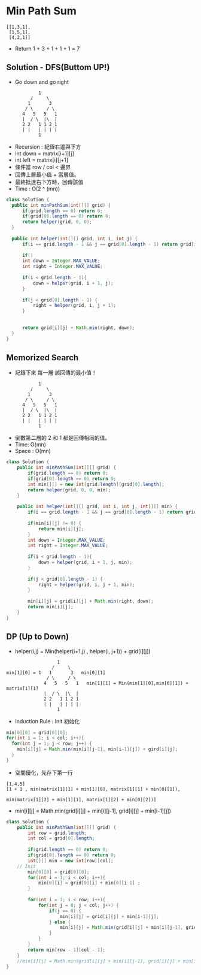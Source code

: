 # Min Path Sum
```
[[1,3,1],
 [1,5,1],
 [4,2,1]]
 ```
 - Return 1 + 3 + 1 + 1 + 1 = 7

## Solution - DFS(Buttom UP!)
- Go down and go right
```
            1
         /     \
        1       3
       / \     / \ 
      4   5   5   1
      |  / \  |\  |
      2 2   1 1 2 1
      | |   | | | |
            1
```
- Recursion : 紀錄右邊與下方
- int down = matrix[i+1][j]
- int left = matrix[i][j+1]
- 條件當 row / col  < 邊界
- 回傳上層最小值 + 當層值。
- 最終抵達右下方時，回傳該值 
- Time : O(2 ^ (mn)) 

```java
class Solution {
  public int minPathSum(int[][] grid) {
      if(grid.length == 0) return 0;
      if(grid[0].length == 0) return 0;
      return helper(grid, 0, 0);
  }
  
  public int helper(int[][] grid, int i, int j) {
      if(i == grid.length - 1 && j == grid[0].length - 1) return grid[i][j];
      
      if()
      int down = Integer.MAX_VALUE;
      int right = Integer.MAX_VALUE;
      
      if(i < grid.length - 1){
          down = helper(grid, i + 1, j);
      }
      
      if(j < grid[0].length - 1) {
          right = helper(grid, i, j + 1);
      }
      
      
      return grid[i][j] + Math.min(right, down);
  }
}
```

## Memorized Search
- 記錄下來 每一層 該回傳的最小值！
```
            1
         /     \
        1       3
       / \     / \ 
      4   5   5   1
      |  / \  |\  |
      2 2   1 1 2 1
      | |   | | | |
            1
```
- 倒數第二層的 2  和 1 都是回傳相同的值。
- Time: O(mn)
- Space : O(mn)
```java
class Solution {
    public int minPathSum(int[][] grid) {
        if(grid.length == 0) return 0;
        if(grid[0].length == 0) return 0;
        int min[][] = new int[grid.length][grid[0].length];
        return helper(grid, 0, 0, min);
    }
    
    public int helper(int[][] grid, int i, int j, int[][] min) {
        if(i == grid.length - 1 && j == grid[0].length - 1) return grid[i][j];
        
        if(min[i][j] != 0) {
            return min[i][j];
        }
        int down = Integer.MAX_VALUE;
        int right = Integer.MAX_VALUE;
        
        if(i < grid.length - 1){
            down = helper(grid, i + 1, j, min);
        }
        
        if(j < grid[0].length - 1) {
            right = helper(grid, i, j + 1, min);
        }
        
        min[i][j] = grid[i][j] + Math.min(right, down);
        return min[i][j];
    }
}
```

## DP (Up to Down)
- helper(i,j) = Min(helper(i+1,j) , helper(i, j+1)) + grid[i][j])
```
                   1
                 /     \
min[1][0] = 1   1       3   min[0][1]
               / \     / \ 
              4   5   5   1   min[1][1] = Min(min[1][0],min[0][1]) + matrix[1][1]
              |  / \  |\  |     
              2 2   1 1 2 1
              | |   | | | |
                   1
```
- Induction Rule : Init 初始化
```java
min[0][0] = grid[0][0];
for(int i = 1; i < col; i++){
  for(int j = 1; j < row; j++) {
    min[i][j] = Math.min(min[i][j-1], min[i-1][j]) + gird[i][j];
  }
}
```
- 空間優化，先存下第一行
```
[1,4,5]
[1 + 1 , min(matrix[1][1] + min[1][0], matrix[1][1] + min[0][1]), 

min(matrix[1][2] + min[1][1], matrix[1][2] + min[0][2])]
```

- min[i][j] = Math.min(grid[i][j] + min[i][j-1], grid[i][j] + min[i-1][j]) 
```java
class Solution {
    public int minPathSum(int[][] grid) {
        int row = grid.length;
        int col = grid[0].length;
        
        if(grid.length == 0) return 0;
        if(grid[0].length == 0) return 0;
        int[][] min = new int[row][col];
    // Init
        min[0][0] = grid[0][0];
        for(int i = 1; i < col; i++){
            min[0][i] = grid[0][i] + min[0][i-1] ;
        }
        
        for(int i = 1; i < row; i++){
            for(int j = 0; j < col; j++) {
                if(j == 0) {
                    min[i][j] = grid[i][j] + min[i-1][j];
                } else {
                    min[i][j] = Math.min(grid[i][j] + min[i][j-1], grid[i][j] + min[i-1][j]);
                }
            }
        }
        return min[row - 1][col - 1];   
    }
    //min[i][j] = Math.min(grid[i][j] + min[i][j-1], grid[i][j] + min[i-1][j]) 
}
```